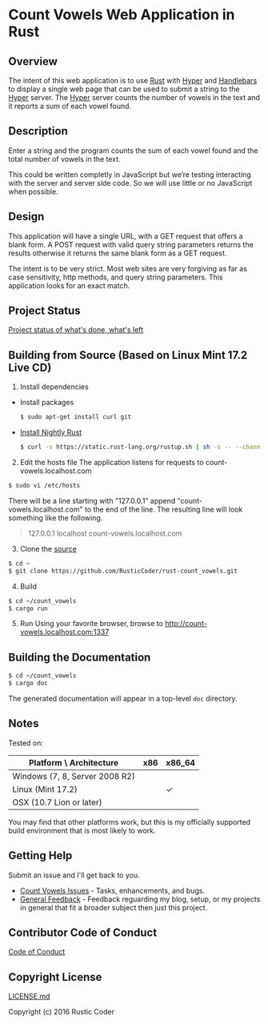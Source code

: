 # Count Vowels Web Application in Rust

## Overview

The intent of this web application is to use [Rust] with [Hyper] and [Handlebars] to display a single web page that can be used to submit a string to the [Hyper] server.  The [Hyper] server counts the number of vowels in the text and it reports a sum of each vowel found.

## Description

Enter a string and the program counts the sum of each vowel found and the total number of vowels in the text.

This could be written completly in JavaScript but we’re testing interacting with the server and server side code.  So we will use little or no JavaScript when possible.

## Design

This application will have a single URL, with a GET request that offers a blank form.  A POST request with valid query string parameters returns the results otherwise it returns the same blank form as a GET request.

The intent is to be very strict.  Most web sites are very forgiving as far as case sensitivity, http methods, and query string parameters.  This application looks for an exact match.

## Project Status

[Project status of what's done, what's left](//github.com/RusticCoder/rust-count_vowels/blob/master/TODO_development.md)

## Building from Source (Based on Linux Mint 17.2 Live CD)

1. Install dependencies
* Install packages
  ```sh
  $ sudo apt-get install curl git
  ```
* [Install Nightly Rust](//doc.rust-lang.org/book/nightly-rust.html)
  ```sh
  $ curl -s https://static.rust-lang.org/rustup.sh | sh -s -- --channel=nightly
  ```

2. Edit the hosts file
  The application listens for requests to count-vowels.localhost.com
  ```sh
  $ sudo vi /etc/hosts
  ```
  There will be a line starting with "127.0.0.1" append "count-vowels.localhost.com" to the end of the line.  The resulting line will look something like the following.
> 127.0.0.1       localhost count-vowels.localhost.com

3. Clone the [source](//github.com/RusticCoder/rust-count_vowels)
  ```sh
  $ cd ~
  $ git clone https://github.com/RusticCoder/rust-count_vowels.git
  ```

4. Build
  ```sh
  $ cd ~/count_vowels
  $ cargo run
  ```

5. Run
  Using your favorite browser, browse to http://count-vowels.localhost.com:1337

## Building the Documentation

  ```sh
  $ cd ~/count_vowels
  $ cargo doc
  ```

The generated documentation will appear in a top-level `doc` directory.

## Notes

Tested on:

| Platform \ Architecture        | x86 | x86_64 |
|--------------------------------|-----|--------|
| Windows (7, 8, Server 2008 R2) |     |        |
| Linux (Mint 17.2)              |     |   ✓    |
| OSX (10.7 Lion or later)       |     |        |

You may find that other platforms work, but this is my officially supported build environment that is most likely to work.

## Getting Help

Submit an issue and I'll get back to you.

* [Count Vowels Issues] - Tasks, enhancements, and bugs.
* [General Feedback] - Feedback reguarding my blog, setup, or my projects in general that fit a broader subject then just this project.

## Contributor Code of Conduct

[Code of Conduct](//github.com/RusticCoder/rust-count_vowels/blob/master/code_of_conduct.md)

## Copyright License

[LICENSE.md](//github.com/RusticCoder/rust-count_vowels/blob/master/LICENSE.md)

Copyright (c) 2016 Rustic Coder

[Rust]: //www.rust-lang.org
[Handlebars]: //sunng.info/handlebars-rust/handlebars/index.html
[Hyper]: http://hyper.rs/hyper/hyper/index.html
[Count Vowels Issues]: //github.com/RusticCoder/rust-count_vowels/issues/new
[General Feedback]: //github.com/RusticCoder/Feedback/issues/new
